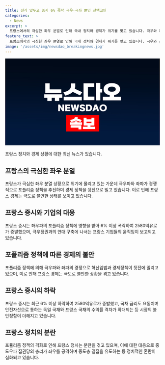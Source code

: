 ```yaml
---
title: 선거 앞두고 증시 6% 폭락 극우·극좌 뿐인 선택고민
categories:
  - News
excerpt: >
  프랑스에서의 극심한 좌우 분열로 인해 국내 정치와 경제가 위기를 맞고 있습니다. 극우와 좌파가 경쟁적으로 포퓰리즘 정책을 제안하며 정부의 재정을 압박하고 있습니다. 이러한 상황에서 프랑스 증시는 6% 이상 폭락하며 우려가 증폭되고 있습니다. 극우파와 좌파의 포퓰리즘 공약에 재정 대안이 없어 경제계에서 우려가 커지고 있으며, 국민들의 정치적 요동으로 인해 프랑스 경제는 극도로 불안한 모습을 보이고 있습니다.
feature_text: >
  프랑스에서의 극심한 좌우 분열로 인해 국내 정치와 경제가 위기를 맞고 있습니다. 극우와 좌파가 경쟁적으로 포퓰리즘 정책을 제안하며 정부의 재정을 압박하고 있습니다. 이러한 상황에서 프랑스 증시는 6% 이상 폭락하며 우려가 증폭되고 있습니다. 극우파와 좌파의 포퓰리즘 공약에 재정 대안이 없어 경제계에서 우려가 커지고 있으며, 국민들의 정치적 요동으로 인해 프랑스 경제는 극도로 불안한 모습을 보이고 있습니다.
image: '/assets/img/newsdao_breakingnews.jpg'
---
```


<p><img src="/assets/img/newsdao_breakingnews.jpg" alt="koreaapp 속보" /></p>

<p>프랑스 정치와 경제 상황에 대한 최신 뉴스가 있습니다. </p>

<h2 data-ke-size="size26">프랑스의 극심한 좌우 분열</h2>

<p data-ke-size="size16">프랑스가 극심한 좌우 분열 상황으로 위기에 몰리고 있는 가운데 극우파와 좌파가 경쟁적으로 포퓰리즘 정책을 추진하며 경제 정책을 뒷전으로 밀고 있습니다. 이로 인해 프랑스 경제는 극도로 불안한 상태를 보이고 있습니다.</p>

<h2 data-ke-size="size26">프랑스 증시와 기업의 대응</h2>

<p data-ke-size="size16">프랑스 증시는 좌우파의 포퓰리즘 정책에 영향을 받아 6% 이상 폭락하여 2580억유로가 증발했으며, 극우정권과의 연대 구축에 나서는 프랑스 기업들의 움직임이 보고되고 있습니다.</p>

<h2 data-ke-size="size26">포퓰리즘 정책에 따른 경제의 불안</h2>

<p data-ke-size="size16">포퓰리즘 정책에 의해 극우파와 좌파의 경쟁으로 혁신입법과 경제정책이 뒷전에 밀리고 있으며, 이로 인해 프랑스 경제는 극도로 불안한 상황을 겪고 있습니다.</p>

<h2 data-ke-size="size26">프랑스 증시의 하락</h2>

<p data-ke-size="size16">프랑스 증시는 최근 6% 이상 하락하여 2580억유로가 증발했고, 국채 금리도 요동치며 안전자산으로 통하는 독일 국채와 프랑스 국채의 수익률 격차가 확대되는 등 시장의 불안정함이 더해지고 있습니다.</p>

<h2 data-ke-size="size26">프랑스 정치의 분란</h2>

<p data-ke-size="size16">포퓰리즘 정책의 격화로 인해 프랑스 정치는 분란을 겪고 있으며, 이에 대한 대응으로 중도우파 집권당의 총리가 좌우를 공격하며 중도층 결집을 유도하는 등 정치적인 혼란이 심화되고 있습니다.</p>

